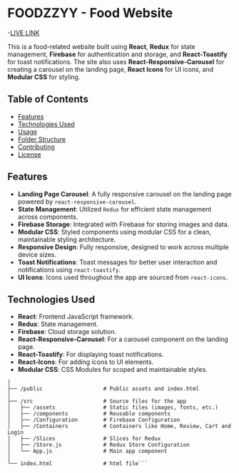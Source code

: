 # FOODZZYY - Food Website

-[LIVE LINK](https://foodzzyy.vercel.app/)

This is a food-related website built using **React**, **Redux** for state management, **Firebase** for authentication and storage, and **React-Toastify** for toast notifications. The site also uses **React-Responsive-Carousel** for creating a carousel on the landing page, **React Icons** for UI icons, and **Modular CSS** for styling.

## Table of Contents

- [Features](#features)
- [Technologies Used](#technologies-used)
- [Usage](#usage)
- [Folder Structure](#folder-structure)
- [Contributing](#contributing)
- [License](#license)

## Features

- **Landing Page Carousel**: A fully responsive carousel on the landing page powered by `react-responsive-carousel`.
- **State Management**: Utilized `Redux` for efficient state management across components.
- **Firebase Storage**: Integrated with Firebase for storing images and data.
- **Modular CSS**: Styled components using modular CSS for a clean, maintainable styling architecture.
- **Responsive Design**: Fully responsive, designed to work across multiple device sizes.
- **Toast Notifications**: Toast messages for better user interaction and notifications using `react-toastify`.
- **UI Icons**: Icons used throughout the app are sourced from `react-icons`.

## Technologies Used

- **React**: Frontend JavaScript framework.
- **Redux**: State management.
- **Firebase**: Cloud storage solution.
- **React-Responsive-Carousel**: For a carousel component on the landing page.
- **React-Toastify**: For displaying toast notifications.
- **React-Icons**: For adding icons to UI elements.
- **Modular CSS**: CSS Modules for scoped and maintainable styles.

```/Foodzzyy
│
├── /public                   # Public assets and index.html
│
├── /src                      # Source files for the app
│   ├── /assets               # Static files (images, fonts, etc.)
│   ├── /components           # Reusable components
│   ├── /Configuration        # Firebase Configuration
│   ├── /Containers           # Containers like Home, Review, Cart and Login
│   ├── /Slices               # Slices for Redux
│   ├── /Store.js             # Redux Store Configuration
│   └── App.js                # Main app component
│
└── index.html                # html file```